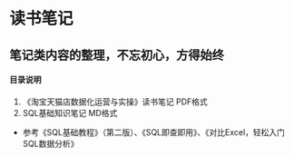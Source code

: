# 读书笔记


## 笔记类内容的整理，不忘初心，方得始终

#### 目录说明 
1. 《淘宝天猫店数据化运营与实操》读书笔记  PDF格式
2. SQL基础知识笔记  MD格式
* 参考《SQL基础教程》（第二版）、《SQL即查即用》、《对比Excel，轻松入门SQL数据分析》
